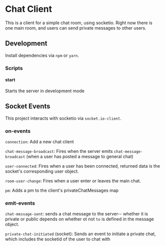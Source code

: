 # Chat Client

This is a client for a simple chat room, using socketio. Right now there is one main room, and users can send private messages to other users.

## Development

Install dependencies via `npm` or `yarn`.

### Scripts

#### start

Starts the server in development mode

## Socket Events

This project interacts with socketio via `socket.io-client`.

### on-events

`connection`: Add a new chat client

`chat-message-broadcast`: Fires when the server emits `chat-message-broadcast` (when a user has posted a message to general chat)

`user-connected`: Fires when a user has been connected, returned data is the socket's corresponding user object.

`room-user-change`: Fires when a user enter or leaves the main chat.

`pm`: Adds a pm to the client's privateChatMessages map

### emit-events

`chat-message-sent`: sends a chat message to the server-- whether it is private or public depends on whether ot not `to` is defined in the message object.

`private-chat-initiated` (socket): Sends an event to initiate a private chat, which includes the socketid of the user to chat with
